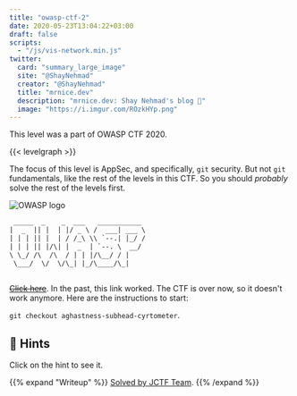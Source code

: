 ```yaml
---
title: "owasp-ctf-2"
date: 2020-05-23T13:04:22+03:00
draft: false
scripts: 
  - "/js/vis-network.min.js"
twitter:
  card: "summary_large_image"
  site: "@ShayNehmad"
  creator: "@ShayNehmad"
  title: "mrnice.dev"
  description: "mrnice.dev: Shay Nehmad's blog 🧔"
  image: "https://i.imgur.com/ROzkHYp.png"
---
```


This level was a part of OWASP CTF 2020.

{{< levelgraph >}}

The focus of this level is AppSec, and specifically, `git` security. But not
`git` fundamentals, like the rest of the levels in this CTF. So you should
_probably_ solve the rest of the levels first.

![OWASP logo](/images/OWASP-IL-Icon.png "OWASP logo")

```txt
 _____  _    _  ___   ___________ 
|  _  || |  | |/ _ \ /  ___| ___ \
| | | || |  | / /_\ \\ `--.| |_/ /
| | | || |/\| |  _  | `--. \  __/ 
\ \_/ /\  /\  / | | |/\__/ / |    
 \___/  \/  \/\_| |_/\____/\_|    
                                  
```

[~~Click here~~](https://appsecil2020.ctf.today/). In the past, this link worked.
The CTF is over now, so it doesn't work anymore. Here are the instructions to
start:

`git checkout aghastness-subhead-cyrtometer`.

## 🧩 Hints

Click on the hint to see it.

{{% expand "Writeup" %}}
[Solved by JCTF Team](https://jctf.team/AppSec-IL-2020/come-and-git-it-2/).
{{% /expand %}}
